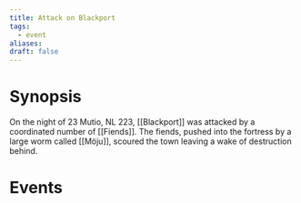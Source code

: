 ```yaml
---
title: Attack on Blackport
tags:
  - event
aliases: 
draft: false
---
```

# Synopsis
On the night of 23 Mutio, NL 223, [[Blackport]] was attacked by a coordinated number of [[Fiends]]. The fiends, pushed into the fortress by a large worm called [[Möju]], scoured the town leaving a wake of destruction behind.

# Events

